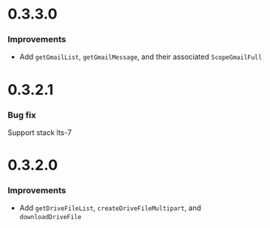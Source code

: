 # 0.3.3.0

### Improvements

* Add `getGmailList`, `getGmailMessage`, and their associated `ScopeGmailFull`

# 0.3.2.1

### Bug fix

Support stack lts-7

# 0.3.2.0

### Improvements

* Add `getDriveFileList`, `createDriveFileMultipart`, and `downloadDriveFile`
